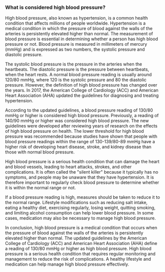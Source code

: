 ### What is considered high blood pressure?

High blood pressure, also known as hypertension, is a common health condition that affects millions of people worldwide. Hypertension is a medical condition in which the pressure of blood against the walls of the arteries is persistently elevated higher than normal. The measurement of blood pressure is essential in determining whether a person has high blood pressure or not. Blood pressure is measured in millimeters of mercury (mmHg) and is expressed as two numbers, the systolic pressure and diastolic pressure.

The systolic blood pressure is the pressure in the arteries when the heartbeats. The diastolic pressure is the pressure between heartbeats, when the heart rests. A normal blood pressure reading is usually around 120/80 mmHg, where 120 is the systolic pressure and 80 the diastolic pressure. However, the definition of high blood pressure has changed over the years. In 2017, the American College of Cardiology (ACC) and American Heart Association (AHA) updated the guidelines for diagnosing and treating hypertension.

According to the updated guidelines, a blood pressure reading of 130/80 mmHg or higher is considered high blood pressure. Previously, a reading of 140/90 mmHg or higher was considered high blood pressure. The new guidelines were developed after reviewing years of research on the effects of high blood pressure on health. The lower threshold for high blood pressure was recommended because studies have shown that people with blood pressure readings within the range of 130-139/80-89 mmHg have a higher risk of developing heart disease, stroke, and kidney disease than those with normal blood pressure.

High blood pressure is a serious health condition that can damage the heart and blood vessels, leading to heart attacks, strokes, and other complications. It is often called the "silent killer" because it typically has no symptoms, and people may be unaware that they have hypertension. It is therefore important to regularly check blood pressure to determine whether it is within the normal range or not.

If a blood pressure reading is high, measures should be taken to reduce it to the normal range. Lifestyle modifications such as reducing salt intake, eating a healthy diet, exercising regularly, losing weight, quitting smoking, and limiting alcohol consumption can help lower blood pressure. In some cases, medication may also be necessary to manage high blood pressure.

In conclusion, high blood pressure is a medical condition that occurs when the pressure of blood against the walls of the arteries is persistently elevated higher than normal. The updated guidelines by the American College of Cardiology (ACC) and American Heart Association (AHA) define a reading of 130/80 mmHg or higher as high blood pressure. High blood pressure is a serious health condition that requires regular monitoring and management to reduce the risk of complications. A healthy lifestyle and medication can help manage high blood pressure effectively.